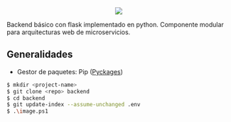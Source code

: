 <center><img src="https://i.imgur.com/vzXnqsm.png"></center>

Backend básico con flask implementado en python. Componente modular para arquitecturas web de microservicios. 

## Generalidades
  * Gestor de paquetes: Pip ([Pyckages](https://pypi.org/))

```bash
$ mkdir <project-name>
$ git clone <repo> backend
$ cd backend
$ git update-index --assume-unchanged .env
$ .\image.ps1
```
